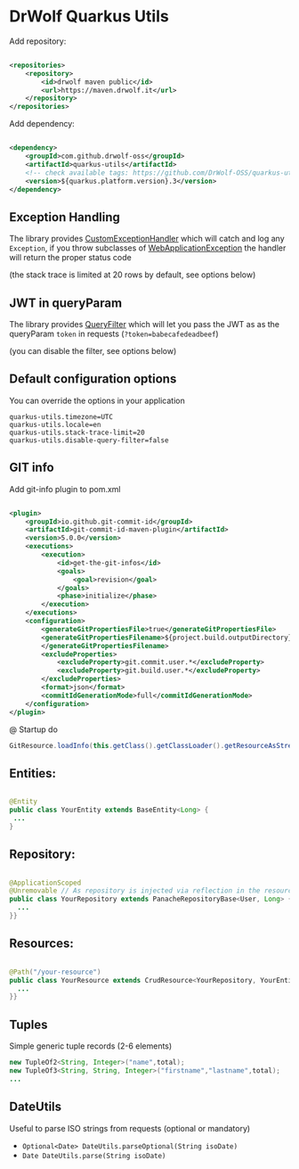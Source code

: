 # DrWolf Quarkus Utils

Add repository:

```xml

<repositories>
    <repository>
        <id>drwolf maven public</id>
        <url>https://maven.drwolf.it</url>
    </repository>
</repositories>
```

Add dependency:

```xml

<dependency>
    <groupId>com.github.drwolf-oss</groupId>
    <artifactId>quarkus-utils</artifactId>
    <!-- check available tags: https://github.com/DrWolf-OSS/quarkus-utils/tags -->
    <version>${quarkus.platform.version}.3</version>
</dependency>
```

## Exception Handling

The library provides
[CustomExceptionHandler](https://github.com/DrWolf-OSS/quarkus-utils/blob/main/src/main/java/it/drwolf/base/utils/CustomExceptionHandler.java)
which will catch and log any `Exception`, if you throw subclasses
of [WebApplicationException](https://docs.oracle.com/javaee/7/api/javax/ws/rs/package-tree.html) the handler will return
the proper status code

(the stack trace is limited at 20 rows by default, see options below)

## JWT in queryParam

The library
provides [QueryFilter](https://github.com/DrWolf-OSS/quarkus-utils/blob/main/src/main/java/it/drwolf/base/filters/QueryFilter.java)
which will let you pass the JWT as as the queryParam `token` in requests  (`?token=babecafedeadbeef`)

(you can disable the filter, see options below)

## Default configuration options

You can override the options in your application

```
quarkus-utils.timezone=UTC
quarkus-utils.locale=en
quarkus-utils.stack-trace-limit=20
quarkus-utils.disable-query-filter=false
```

## GIT info

Add git-info plugin to pom.xml

```xml

<plugin>
    <groupId>io.github.git-commit-id</groupId>
    <artifactId>git-commit-id-maven-plugin</artifactId>
    <version>5.0.0</version>
    <executions>
        <execution>
            <id>get-the-git-infos</id>
            <goals>
                <goal>revision</goal>
            </goals>
            <phase>initialize</phase>
        </execution>
    </executions>
    <configuration>
        <generateGitPropertiesFile>true</generateGitPropertiesFile>
        <generateGitPropertiesFilename>${project.build.outputDirectory}/git.json
        </generateGitPropertiesFilename>
        <excludeProperties>
            <excludeProperty>git.commit.user.*</excludeProperty>
            <excludeProperty>git.build.user.*</excludeProperty>
        </excludeProperties>
        <format>json</format>
        <commitIdGenerationMode>full</commitIdGenerationMode>
    </configuration>
</plugin>
```

@ Startup do

```java
GitResource.loadInfo(this.getClass().getClassLoader().getResourceAsStream("git.json"));
```

## Entities:

```java

@Entity
public class YourEntity extends BaseEntity<Long> {
 ...
}
```

## Repository:

```java

@ApplicationScoped
@Unremovable // As repository is injected via reflection in the resource this annotation is needed
public class YourRepository extends PanacheRepositoryBase<User, Long> {
  ...
}}

```

## Resources:

```java

@Path("/your-resource")
public class YourResource extends CrudResource<YourRepository, YourEntity, Long> {
  ...
}}
```

## Tuples

Simple generic tuple records (2-6 elements)

```java
new TupleOf2<String, Integer>("name",total);
new TupleOf3<String, String, Integer>("firstname","lastname",total);
...
```

## DateUtils

Useful to parse ISO strings from requests (optional or mandatory)

- `Optional<Date> DateUtils.parseOptional(String isoDate)`
- `Date DateUtils.parse(String isoDate)`
